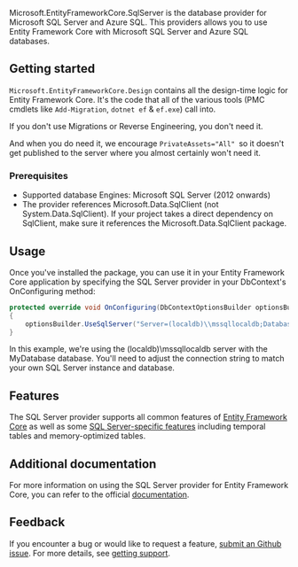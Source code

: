 Microsoft.EntityFrameworkCore.SqlServer is the database provider for Microsoft SQL Server and Azure SQL. This providers allows you to use Entity Framework Core with Microsoft SQL Server and Azure SQL databases.

## Getting started

`Microsoft.EntityFrameworkCore.Design` contains all the design-time logic for Entity Framework Core. It's the code that all of the various tools (PMC cmdlets like `Add-Migration`, `dotnet ef` & `ef.exe`) call into.

If you don't use Migrations or Reverse Engineering, you don't need it.

And when you do need it, we encourage `PrivateAssets="All" `so it doesn't get published to the server where you almost certainly won't need it.

### Prerequisites

- Supported database Engines: Microsoft SQL Server (2012 onwards)
- The provider references Microsoft.Data.SqlClient (not System.Data.SqlClient). If your project takes a direct dependency on SqlClient, make sure it references the Microsoft.Data.SqlClient package.

## Usage

Once you've installed the package, you can use it in your Entity Framework Core application by specifying the SQL Server provider in your DbContext's OnConfiguring method:

```csharp
protected override void OnConfiguring(DbContextOptionsBuilder optionsBuilder)
{
    optionsBuilder.UseSqlServer("Server=(localdb)\\mssqllocaldb;Database=MyDatabase;Trusted_Connection=True;");
}
```

In this example, we're using the (localdb)\mssqllocaldb server with the MyDatabase database. You'll need to adjust the connection string to match your own SQL Server instance and database.

## Features

The SQL Server provider  supports all common features of [Entity Framework Core](https://learn.microsoft.com/ef/core/) as well as some [SQL Server-specific features](https://learn.microsoft.com/ef/core/providers/sql-server/?tabs=dotnet-core-cli) including temporal tables and memory-optimized tables.

## Additional documentation

For more information on using the SQL Server provider for Entity Framework Core, you can refer to the official [documentation](https://learn.microsoft.com/en-us/ef/core/providers/sql-server/?tabs=dotnet-core-cli).

## Feedback

If you encounter a bug or would like to request a feature, [submit an Github issue](https://github.com/dotnet/efcore/issues/new/choose). For more details, see [getting support](https://github.com/dotnet/efcore/blob/main/.github/SUPPORT.md).